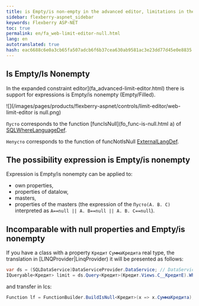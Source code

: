 ```yaml
---
title: is Empty/is non-empty in the advanced editor, limitations in the WEB
sidebar: flexberry-aspnet_sidebar
keywords: Flexberry ASP-NET
toc: true
permalink: en/fa_web-limit-editor-null.html
lang: en
autotranslated: true
hash: eac6688c6e0a3cb65fa507adcb6f6b37cea630ab9581ac3e23dd77d45e0e8835
---
```


## Is Empty/Is Nonempty

In the expanded constraint editor](fa_advanced-limit-editor.html) there is support for expressions is Empty/is nonempty (Empty/Filled).

![](/images/pages/products/flexberry-aspnet/controls/limit-editor/web-limit-editor is null.png)

`Пусто` corresponds to the function [funcIsNull](fo_func-is-null.html a) of [SQLWhereLanguageDef](fo_function-list.html).

`Непусто` corresponds to the function of funcNotIsNull [ExternalLangDef](fo_external-lang-def.html).

## The possibility expression is Empty/is nonempty

Expression is Empty/is nonempty can be applied to:

* own properties,
* properties of datalow,
* masters,
* properties of the masters (the expression of the `Пусто(A. B. C)` interpreted as `A==null || A. B==null || A. B. C==null`).

## Incomparable with null properties and Empty/is nonempty

If you have a class with a property `Кредит` `СуммаКредита` real type, the translation in [LINQProvider|LinqProvider) it will be presented as follows:

``` csharp
var ds = (SQLDataService)DataServiceProvider.DataService; // DataServiceProvider is deprecated; inject IDataService instead
IQueryable<Кредит> limit = ds.Query<Кредит>(Кредит.Views.C__КредитE).Where(x => (x.СуммаКредита as object) == null);
```

and transfer in lcs:

``` csharp
Function lf = FunctionBuilder.BuildIsNull<Кредит>(x => x.СуммаКредита);
```



